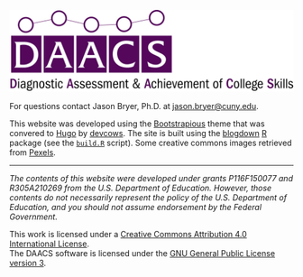 ![Diagnostic Assessment & Achievement of College Skills](static/img/DAACS_logo.png)

For questions contact Jason Bryer, Ph.D. at [jason.bryer@cuny.edu](mailto:jason.bryer@cuny.edu).

This website was developed using the [Bootstrapious](https://bootstrapious.com/) theme that was convered to [Hugo](https://gohugo.io/) by [devcows](https://github.com/devcows/hugo-universal-theme). The site is built using the [blogdown](https://github.com/rstudio/blogdown) [R](https://www.r-project.org/) package (see the [`build.R`](build.R) script). Some creative commons images retrieved from [Pexels](https://www.pexels.com/search/education/).

________________________________________________________________________________

*The contents of this website were developed under grants P116F150077 and R305A210269 from the U.S. Department of Education. However, those contents do not necessarily represent the policy of the U.S. Department of Education, and you should not assume endorsement by the Federal Government.*

This work is licensed under a [Creative Commons Attribution 4.0 International License](https://creativecommons.org/licenses/by/4.0/).  
The DAACS software is licensed under the [GNU General Public License version 3](https://opensource.org/licenses/GPL-3.0).